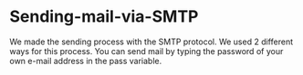 # Sending-mail-via-SMTP

We made the sending process with the SMTP protocol. We used 2 different ways for this process. You can send mail by typing the password of your own e-mail address in the pass variable.
